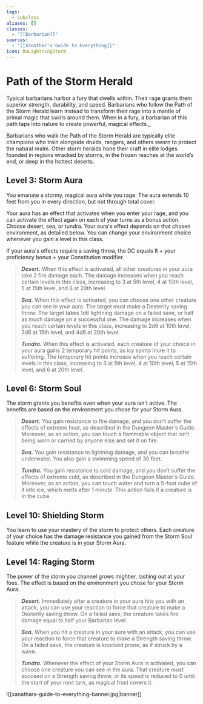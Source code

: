 ```yaml
---
tags:
  - Subclass
aliases: []
classes:
  - "[[Barbarian]]"
sources:
  - "[[Xanathar's Guide to Everything]]"
icon: RaLightningStorm
---
```


# Path of the Storm Herald

Typical barbarians harbor a fury that dwells within. Their rage grants them superior strength, durability, and speed. Barbarians who follow the Path of the Storm Herald learn instead to transform their rage into a mantle of primal magic that swirls around them. When in a fury, a barbarian of this path taps into nature to create powerful, magical effects._

Barbarians who walk the Path of the Storm Herald are typically elite champions who train alongside druids, rangers, and others sworn to protect the natural realm. Other storm heralds hone their craft in elite lodges founded in regions wracked by storms, in the frozen reaches at the world’s end, or deep in the hottest deserts.

## Level 3: Storm Aura

You emanate a stormy, magical aura while you rage. The aura extends 10 feet from you in every direction, but not through total cover.

Your aura has an effect that activates when you enter your rage, and you can activate the effect again on each of your turns as a bonus action. Choose desert, sea, or tundra. Your aura's effect depends on that chosen environment, as detailed below. You can change your environment choice whenever you gain a level in this class.

If your aura's effects require a saving throw, the DC equals 8 + your proficiency bonus + your Constitution modifier.

>**_Desert._** When this effect is activated, all other creatures in your aura take 2 fire damage each. The damage increases when you reach certain levels in this class, increasing to 3 at 5th level, 4 at 10th level, 5 at 15th level, and 6 at 20th level.
>
>**_Sea._** When this effect is activated, you can choose one other creature you can see in your aura. The target must make a Dexterity saving throw. The target takes 1d6 lightning damage on a failed save, or half as much damage on a successful one. The damage increases when you reach certain levels in this class, increasing to 2d6 at 10th level, 3d6 at 15th level, and 4d6 at 20th level.
>
>**_Tundra._** When this effect is activated, each creature of your choice in your aura gains 2 temporary hit points, as icy spirits inure it to suffering. The temporary hit points increase when you reach certain levels in this class, increasing to 3 at 5th level, 4 at 10th level, 5 at 15th level, and 6 at 20th level.

## Level 6: Storm Soul

The storm grants you benefits even when your aura isn't active. The benefits are based on the environment you chose for your Storm Aura.

>**_Desert._** You gain resistance to fire damage, and you don’t suffer the effects of extreme heat, as described in the Dungeon Master's Guide. Moreover, as an action, you can touch a flammable object that isn't being worn or carried by anyone else and set it on fire.
>
>**_Sea._** You gain resistance to lightning damage, and you can breathe underwater. You also gain a swimming speed of 30 feet.
>
>**_Tundra._** You gain resistance to cold damage, and you don’t suffer the effects of extreme cold, as described in the Dungeon Master's Guide. Moreover, as an action, you can touch water and turn a 5-foot cube of it into ice, which melts after 1 minute. This action fails if a creature is in the cube.

## Level 10: Shielding Storm

You learn to use your mastery of the storm to protect others. Each creature of your choice has the damage resistance you gained from the Storm Soul feature while the creature is in your Storm Aura.

## Level 14: Raging Storm

The power of the storm you channel grows mightier, lashing out at your foes. The effect is based on the environment you chose for your Storm Aura.

>**_Desert._** Immediately after a creature in your aura hits you with an attack, you can use your reaction to force that creature to make a Dexterity saving throw. On a failed save, the creature takes fire damage equal to half your Barbarian level.
>
>**_Sea._** When you hit a creature in your aura with an attack, you can use your reaction to force that creature to make a Strength saving throw. On a failed save, the creature is knocked prone, as if struck by a wave.
>
>**_Tundra._** Whenever the effect of your Storm Aura is activated, you can choose one creature you can see in the aura. That creature must succeed on a Strength saving throw, or its speed is reduced to 0 until the start of your next turn, as magical frost covers it.

![[xanathars-guide-to-everything-banner.jpg|banner]]
